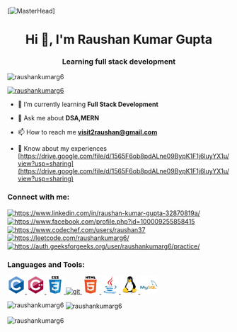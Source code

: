 [![MasterHead](https://www.wingstechsolutions.com/wp-content/uploads/2022/03/full-stack-development.gif)]
<h1 align="center">Hi 👋, I'm Raushan Kumar Gupta</h1>
<h3 align="center">Learning full stack development</h3>


<p align="left"> <img src="https://komarev.com/ghpvc/?username=raushankumarg6&label=Profile%20views&color=0e75b6&style=flat" alt="raushankumarg6" /> </p>

<p align="left"> <a href="https://github.com/ryo-ma/github-profile-trophy"><img src="https://github-profile-trophy.vercel.app/?username=raushankumarg6" alt="raushankumarg6" /></a> </p>

- 🌱 I’m currently learning **Full Stack Development**

- 💬 Ask me about **DSA,MERN**

- 📫 How to reach me **visit2raushan@gmail.com**

- 📄 Know about my experiences [https://drive.google.com/file/d/1565F6ob8pdALne09BypK1F1j6luyYX1u/view?usp=sharing](https://drive.google.com/file/d/1565F6ob8pdALne09BypK1F1j6luyYX1u/view?usp=sharing)

<h3 align="left">Connect with me:</h3>
<p align="left">
<a href="https://linkedin.com/in/https://www.linkedin.com/in/raushan-kumar-gupta-32870819a/" target="blank"><img align="center" src="https://raw.githubusercontent.com/rahuldkjain/github-profile-readme-generator/master/src/images/icons/Social/linked-in-alt.svg" alt="https://www.linkedin.com/in/raushan-kumar-gupta-32870819a/" height="30" width="40" /></a>
<a href="https://fb.com/https://www.facebook.com/profile.php?id=100009255858415" target="blank"><img align="center" src="https://raw.githubusercontent.com/rahuldkjain/github-profile-readme-generator/master/src/images/icons/Social/facebook.svg" alt="https://www.facebook.com/profile.php?id=100009255858415" height="30" width="40" /></a>
<a href="https://www.codechef.com/users/https://www.codechef.com/users/raushan37" target="blank"><img align="center" src="https://cdn.jsdelivr.net/npm/simple-icons@3.1.0/icons/codechef.svg" alt="https://www.codechef.com/users/raushan37" height="30" width="40" /></a>
<a href="https://www.leetcode.com/raushankumarg6/" target="blank"><img align="center" src="https://raw.githubusercontent.com/rahuldkjain/github-profile-readme-generator/master/src/images/icons/Social/leet-code.svg" alt="https://leetcode.com/raushankumarg6/" height="30" width="40" /></a>
<a href="https://auth.geeksforgeeks.org/user/https://auth.geeksforgeeks.org/user/raushankumarg6/practice/" target="blank"><img align="center" src="https://raw.githubusercontent.com/rahuldkjain/github-profile-readme-generator/master/src/images/icons/Social/geeks-for-geeks.svg" alt="https://auth.geeksforgeeks.org/user/raushankumarg6/practice/" height="30" width="40" /></a>
</p>

<h3 align="left">Languages and Tools:</h3>
<p align="left"> <a href="https://www.cprogramming.com/" target="_blank" rel="noreferrer"> <img src="https://raw.githubusercontent.com/devicons/devicon/master/icons/c/c-original.svg" alt="c" width="40" height="40"/> </a> <a href="https://www.w3schools.com/cpp/" target="_blank" rel="noreferrer"> <img src="https://raw.githubusercontent.com/devicons/devicon/master/icons/cplusplus/cplusplus-original.svg" alt="cplusplus" width="40" height="40"/> </a> <a href="https://www.w3schools.com/css/" target="_blank" rel="noreferrer"> <img src="https://raw.githubusercontent.com/devicons/devicon/master/icons/css3/css3-original-wordmark.svg" alt="css3" width="40" height="40"/> </a> <a href="https://git-scm.com/" target="_blank" rel="noreferrer"> <img src="https://www.vectorlogo.zone/logos/git-scm/git-scm-icon.svg" alt="git" width="40" height="40"/> </a> <a href="https://www.w3.org/html/" target="_blank" rel="noreferrer"> <img src="https://raw.githubusercontent.com/devicons/devicon/master/icons/html5/html5-original-wordmark.svg" alt="html5" width="40" height="40"/> </a> <a href="https://www.java.com" target="_blank" rel="noreferrer"> <img src="https://raw.githubusercontent.com/devicons/devicon/master/icons/java/java-original.svg" alt="java" width="40" height="40"/> </a> <a href="https://www.linux.org/" target="_blank" rel="noreferrer"> <img src="https://raw.githubusercontent.com/devicons/devicon/master/icons/linux/linux-original.svg" alt="linux" width="40" height="40"/> </a> <a href="https://www.mysql.com/" target="_blank" rel="noreferrer"> <img src="https://raw.githubusercontent.com/devicons/devicon/master/icons/mysql/mysql-original-wordmark.svg" alt="mysql" width="40" height="40"/> </a> </p>

<p><img align="left" src="https://github-readme-stats.vercel.app/api/top-langs?username=raushankumarg6&show_icons=true&locale=en&layout=compact" alt="raushankumarg6" /></p>

<p>&nbsp;<img align="center" src="https://github-readme-stats.vercel.app/api?username=raushankumarg6&show_icons=true&locale=en" alt="raushankumarg6" /></p>

<p><img align="center" src="https://github-readme-streak-stats.herokuapp.com/?user=raushankumarg6&" alt="raushankumarg6" /></p>
